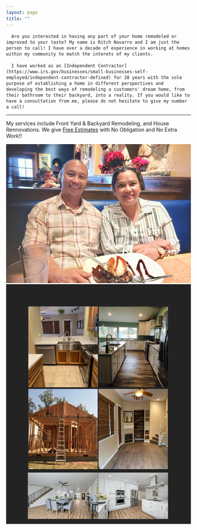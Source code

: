 ```yaml
---
layout: page
title: ""
---
```


      Are you interested in having any part of your home remodeled or improved to your taste? My name is Ritch Navarro and I am just the person to call! I have over a decade of experience in working at homes within my community to match the interets of my clients. 
      
      I have worked as an [Independent Contractor](https://www.irs.gov/businesses/small-businesses-self-employed/independent-contractor-defined) for 28 years with the sole purpose of establishing a home in different perspectives and developing the best ways of remodeling a customers' dream home, from their bathroom to their backyard, into a reality. If you would like to have a consultation from me, please do not hesitate to give my number a call!

---

My services include Front Yard & Backyard Remodeling, and House Rennovations. We give [Free Estimates](https://www.angi.com/articles/do-contractors-charge-estimate-job.htm) with No Obligation and No Extra Work!!

![Ritch Navarro](/assets/prof_pic.jpg)
![Portfolio](/assets/portfolio.jpg)
